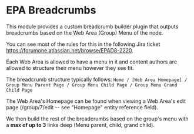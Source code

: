 # EPA Breadcrumbs

This module provides a custom breadcrumb builder plugin that outputs breadcrumbs
based on the Web Area (Group) Menu of the node.

You can see most of the rules for this in the following Jira ticket https://forumone.atlassian.net/browse/EPAD8-2220.

Each Web Area is allowed to have a menu in it and content authors are allowed to structure their menu however they see fit.


The breadcrumb structure typically follows:
`Home / [Web Area Homepage] / Group Menu Parent Page / Group Menu Child Page / Group Menu Grand Child Page`

The Web Area's Homepage can be found when viewing a Web Area's edit page (/group/7/edit -- see "Homepage" entity reference field).

We then build the rest of the breadcrumbs based on the group's menu with a **max of up to 3** links deep (Menu parent, child, grand child).
